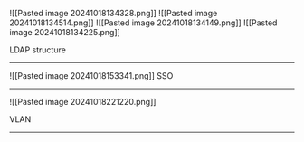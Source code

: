 ![[Pasted image 20241018134328.png]]
![[Pasted image 20241018134514.png]]
![[Pasted image 20241018134149.png]]
![[Pasted image 20241018134225.png]]

LDAP structure

***

![[Pasted image 20241018153341.png]]
SSO

***

![[Pasted image 20241018221220.png]]

VLAN

***


